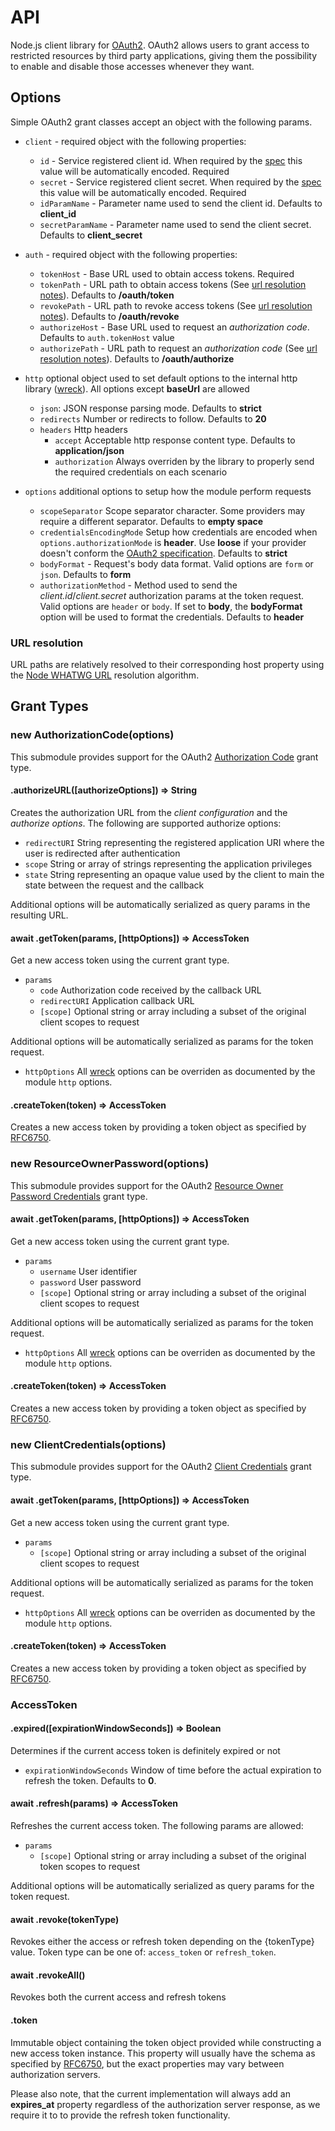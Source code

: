 # API

Node.js client library for [OAuth2](http://oauth.net/2/). OAuth2 allows users to grant access to restricted resources by third party applications, giving them the possibility to enable and disable those accesses whenever they want.

## Options

Simple OAuth2 grant classes accept an object with the following params.

* `client` - required object with the following properties:
  * `id` - Service registered client id. When required by the [spec](https://tools.ietf.org/html/rfc6749#appendix-B) this value will be automatically encoded. Required
  * `secret` - Service registered client secret. When required by the [spec](https://tools.ietf.org/html/rfc6749#appendix-B) this value will be automatically encoded. Required
  * `idParamName` - Parameter name used to send the client id. Defaults to **client_id**
  * `secretParamName` - Parameter name used to send the client secret. Defaults to **client_secret**

* `auth` - required object with the following properties:
  * `tokenHost` - Base URL used to obtain access tokens. Required
  * `tokenPath` - URL path to obtain access tokens (See [url resolution notes](#url-resolution)). Defaults to **/oauth/token**
  * `revokePath` - URL path to revoke access tokens (See [url resolution notes](#url-resolution)). Defaults to **/oauth/revoke**
  * `authorizeHost` - Base URL used to request an *authorization code*. Defaults to `auth.tokenHost` value
  * `authorizePath` - URL path to request an *authorization code* (See [url resolution notes](#url-resolution)). Defaults to **/oauth/authorize**

* `http` optional object used to set default options to the internal http library ([wreck](https://github.com/hapijs/wreck)). All options except **baseUrl** are allowed
  * `json`: JSON response parsing mode. Defaults to **strict**
  * `redirects` Number or redirects to follow. Defaults to **20**
  * `headers` Http headers
    * `accept` Acceptable http response content type. Defaults to **application/json**
    * `authorization` Always overriden by the library to properly send the required credentials on each scenario

* `options` additional options to setup how the module perform requests
  * `scopeSeparator` Scope separator character. Some providers may require a different separator. Defaults to **empty space**
  * `credentialsEncodingMode` Setup how credentials are encoded when `options.authorizationMode` is **header**. Use **loose** if your provider doesn't conform the [OAuth2 specification](https://tools.ietf.org/html/rfc6749#section-2.3.1). Defaults to **strict**
  * `bodyFormat` - Request's body data format. Valid options are `form` or `json`. Defaults to **form**
  * `authorizationMethod` - Method used to send the *client.id*/*client.secret* authorization params at the token request. Valid options are `header` or `body`. If set to **body**, the **bodyFormat** option will be used to format the credentials. Defaults to **header**

### URL resolution
URL paths are relatively resolved to their corresponding host property using the [Node WHATWG URL](https://nodejs.org/dist/latest-v12.x/docs/api/url.html#url_constructor_new_url_input_base) resolution algorithm.

## Grant Types
### new AuthorizationCode(options)
This submodule provides support for the OAuth2 [Authorization Code](https://oauth.net/2/grant-types/authorization-code/) grant type.

#### .authorizeURL([authorizeOptions]) => String
Creates the authorization URL from the *client configuration* and the *authorize options*. The following are supported authorize options:

* `redirectURI` String representing the registered application URI where the user is redirected after authentication
* `scope` String or array of strings representing the application privileges
* `state` String representing an opaque value used by the client to main the state between the request and the callback

Additional options will be automatically serialized as query params in the resulting URL.

#### await .getToken(params, [httpOptions]) => AccessToken
Get a new access token using the current grant type.

* `params`
  * `code` Authorization code received by the callback URL
  * `redirectURI` Application callback URL
  * `[scope]` Optional string or array including a subset of the original client scopes to request

Additional options will be automatically serialized as params for the token request.

* `httpOptions` All [wreck](https://github.com/hapijs/wreck) options can be overriden as documented by the module `http` options.

#### .createToken(token) => AccessToken
Creates a new access token by providing a token object as specified by [RFC6750](https://tools.ietf.org/html/rfc6750#section-4).

### new ResourceOwnerPassword(options)
This submodule provides support for the OAuth2 [Resource Owner Password Credentials](https://oauth.net/2/grant-types/password/) grant type.

#### await .getToken(params, [httpOptions]) => AccessToken
Get a new access token using the current grant type.

* `params`
  * `username` User identifier
  * `password` User password
  * `[scope]` Optional string or array including a subset of the original client scopes to request

Additional options will be automatically serialized as params for the token request.

* `httpOptions` All [wreck](https://github.com/hapijs/wreck) options can be overriden as documented by the module `http` options.

#### .createToken(token) => AccessToken
Creates a new access token by providing a token object as specified by [RFC6750](https://tools.ietf.org/html/rfc6750#section-4).

### new ClientCredentials(options)
This submodule provides support for the OAuth2 [Client Credentials](https://oauth.net/2/grant-types/client-credentials/) grant type.

#### await .getToken(params, [httpOptions]) => AccessToken
Get a new access token using the current grant type.

* `params`
  * `[scope]` Optional string or array including a subset of the original client scopes to request

Additional options will be automatically serialized as params for the token request.

* `httpOptions` All [wreck](https://github.com/hapijs/wreck) options can be overriden as documented by the module `http` options.

#### .createToken(token) => AccessToken
Creates a new access token by providing a token object as specified by [RFC6750](https://tools.ietf.org/html/rfc6750#section-4).

### AccessToken
#### .expired([expirationWindowSeconds]) => Boolean
Determines if the current access token is definitely expired or not

* `expirationWindowSeconds` Window of time before the actual expiration to refresh the token. Defaults to **0**.

#### await .refresh(params) => AccessToken
Refreshes the current access token. The following params are allowed:

* `params`
  * `[scope]` Optional string or array including a subset of the original token scopes to request

Additional options will be automatically serialized as query params for the token request.

#### await .revoke(tokenType)
Revokes either the access or refresh token depending on the {tokenType} value. Token type can be one of: `access_token` or `refresh_token`.

#### await .revokeAll()
Revokes both the current access and refresh tokens

#### .token
Immutable object containing the token object provided while constructing a new access token instance. This property will usually have the schema as specified by [RFC6750](https://tools.ietf.org/html/rfc6750#section-4), but the exact properties may vary between authorization servers.

Please also note, that the current implementation will always add an **expires_at** property regardless of the authorization server response, as we require it to to provide the refresh token functionality.
